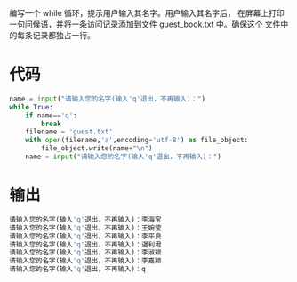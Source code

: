 编写一个 while 循环，提示用户输入其名字。用户输入其名字后，
在屏幕上打印一句问候语，并将一条访问记录添加到文件 guest_book.txt 中。确保这个
文件中的每条记录都独占一行。
# 代码
```python
name = input("请输入您的名字(输入'q'退出，不再输入)：")
while True:
    if name=='q':
        break
    filename = 'guest.txt'
    with open(filename,'a',encoding='utf-8') as file_object:
        file_object.write(name+"\n")
    name = input("请输入您的名字(输入'q'退出，不再输入)：")
```
# 输出
```python
请输入您的名字(输入'q'退出，不再输入)：李海宝
请输入您的名字(输入'q'退出，不再输入)：王婉莹
请输入您的名字(输入'q'退出，不再输入)：李平良
请输入您的名字(输入'q'退出，不再输入)：谌利君
请输入您的名字(输入'q'退出，不再输入)：李淑颖
请输入您的名字(输入'q'退出，不再输入)：李嘉颖
请输入您的名字(输入'q'退出，不再输入)：q
```
